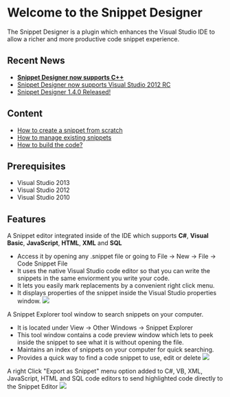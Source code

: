 # Welcome to the Snippet Designer

The Snippet Designer is a plugin which enhances the Visual Studio IDE to allow a richer and more productive code snippet experience. 

## Recent News
* **[Snippet Designer now supports C++](http://matthewmanela.com/blog/snippet-designer-now-supports-c/)**
* [Snippet Designer now supports Visual Studio 2012 RC](http://matthewmanela.com/blog/snippet-designer-now-supports-visual-studio-2012-rc/)
* [Snippet Designer 1.4.0 Released!](http://matthewmanela.com/blog/snippet-designer-1-4-0-released/)


## Content
* [How to create a snippet from scratch](https://github.com/mmanela/SnippetDesginer/wiki/Creating-a-snippet-from-scratch)
* [How to manage existing snippets](https://github.com/mmanela/SnippetDesginer/wiki/Manage-Existing-Snippets)
* [How to build the code?](https://github.com/mmanela/SnippetDesginer/wiki/Building-the-code)

## Prerequisites 
* Visual Studio 2013
* Visual Studio 2012
* Visual Studio 2010

## Features
 
A Snippet editor integrated inside of the IDE which supports **C#**, **Visual Basic**, **JavaScript**, **HTML**, **XML** and **SQL**
* Access it by opening any .snippet file or going to File -> New -> File -> Code Snippet File
* It uses the native Visual Studio code editor so that you can write the snippets in the same enviorment you write your code. 
* It lets you easily mark replacements by a convenient right click menu. 
* It displays properties of the snippet inside the Visual Studio properties window.
  ![](https://raw.githubusercontent.com/mmanela/SnippetDesginer/master/images/Editor.png)

A Snippet Explorer tool window to search snippets on your computer.  
* It is located under View -> Other Windows -> Snippet Explorer
* This tool window contains a code preview window which lets to peek inside the snippet to see what it is without opening the file.
* Maintains an index of snippets on your computer for quick searching.
* Provides a quick way to find a code snippet to use, edit or delete
![](https://raw.githubusercontent.com/mmanela/SnippetDesginer/master/images/explorer.png)

A right Click "Export as Snippet" menu option added to C#, VB, XML, JavaScript, HTML and SQL code editors to send highlighted code directly to the Snippet Editor
 ![](https://raw.githubusercontent.com/mmanela/SnippetDesginer/master/images/export.png)
